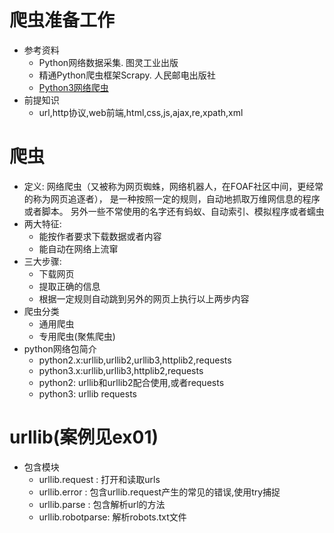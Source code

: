 # 爬虫准备工作
 - 参考资料
    - Python网络数据采集. 图灵工业出版
    - 精通Python爬虫框架Scrapy. 人民邮电出版社
    - [Python3网络爬虫](https://blog.csdn.net/c406495762/article/details/72858983)
 - 前提知识
    - url,http协议,web前端,html,css,js,ajax,re,xpath,xml
# 爬虫
 - 定义: 网络爬虫（又被称为网页蜘蛛，网络机器人，在FOAF社区中间，更经常的称为网页追逐者）， 
  是一种按照一定的规则，自动地抓取万维网信息的程序或者脚本。 
  另外一些不常使用的名字还有蚂蚁、自动索引、模拟程序或者蠕虫
 - 两大特征:
    - 能按作者要求下载数据或者内容
    - 能自动在网络上流窜
 - 三大步骤:
    - 下载网页
    - 提取正确的信息
    - 根据一定规则自动跳到另外的网页上执行以上两步内容
 - 爬虫分类
    - 通用爬虫
    - 专用爬虫(聚焦爬虫)
 - python网络包简介
    - python2.x:urllib,urllib2,urllib3,httplib2,requests
    - python3.x:urllib,urllib3,httplib2,requests
    - python2: urllib和urllib2配合使用,或者requests
    - python3: urllib requests
    
# urllib(案例见ex01)
 - 包含模块
    - urllib.request : 打开和读取urls
    - urllib.error : 包含urllib.request产生的常见的错误,使用try捕捉
    - urllib.parse : 包含解析url的方法
    - urllib.robotparse: 解析robots.txt文件